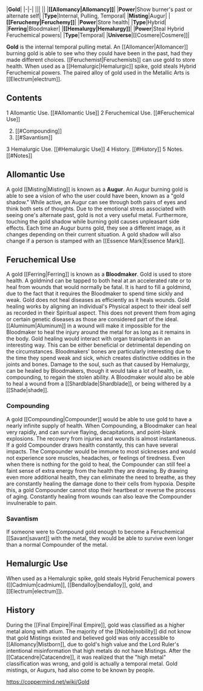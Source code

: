 |**Gold**|
|-|-|
|||
||
|**[[Allomancy\|Allomancy]]**|
|**Power**|Show burner's past or alternate self|
|**Type**|Internal, Pulling, Temporal|
|**Misting**|Augur|
|**[[Feruchemy\|Feruchemy]]**|
|**Power**|Store health|
|**Type**|Hybrid|
|**Ferring**|Bloodmaker|
|**[[Hemalurgy\|Hemalurgy]]**|
|**Power**|Steal Hybrid Feruchemical powers|
|**Type**|Temporal|
|**Universe**|[[Cosmere\|Cosmere]]|

**Gold** is the internal temporal pulling metal. An [[Allomancer\|Allomancer]] burning gold is able to see who they could have been in the past, had they made different choices. [[Feruchemist\|Feruchemists]] can use gold to store health. When used as a [[Hemalurgic\|Hemalurgic]] spike, gold steals Hybrid Feruchemical powers.
The paired alloy of gold used in the Metallic Arts is [[Electrum\|electrum]].

## Contents

1 Allomantic Use. [[#Allomantic Use]] 
2 Feruchemical Use. [[#Feruchemical Use]] 

2. [[#Compounding]] 
2. [[#Savantism]] 


3 Hemalurgic Use. [[#Hemalurgic Use]] 
4 History. [[#History]] 
5 Notes. [[#Notes]] 


## Allomantic Use
A gold [[Misting\|Misting]] is known as a **Augur**. An Augur burning gold is able to see a vision of who the user could have been, known as a "gold shadow." While active, an Augur can see through both pairs of eyes and think both sets of thoughts. Due to the emotional stress associated with seeing one's alternate past, gold is not a very useful metal. Furthermore, touching the gold shadow while burning gold causes unpleasant side effects. Each time an Augur burns gold, they see a different image, as it changes depending on their current situation. A gold shadow will also change if a person is stamped with an [[Essence Mark\|Essence Mark]].

## Feruchemical Use
A gold [[Ferring\|Ferring]] is known as a **Bloodmaker**. Gold is used to store health. A goldmind can be tapped to both heal at an accelerated rate or to heal from wounds that would normally be fatal. It is hard to fill a goldmind, due to the fact that it requires the Bloodmaker to spend time sickly and weak. Gold does not heal diseases as efficiently as it heals wounds.
Gold healing works by aligning an individual's Physical aspect to their ideal self as recorded in their Spiritual aspect. This does not prevent them from aging or certain genetic diseases as those are considered part of the ideal.
[[Aluminum\|Aluminum]] in a wound will make it impossible for the Bloodmaker to heal the injury around the metal for as long as it remains in the body.
Gold healing would interact with organ transplants in an interesting way. This can be either beneficial or detrimental depending on the circumstances. Bloodmakers' bones are particularly interesting due to the time they spend weak and sick, which creates distinctive oddities in the joints and bones.
Damage to the soul, such as that caused by Hemalurgy, can be healed by Bloodmakers, though it would take a lot of health, i.e. compounding, to regain the stolen ability. A Bloodmaker would also be able to heal a wound from a [[Shardblade\|Shardblade]], or being withered by a [[Shade\|shade]].

### Compounding
A gold [[Compounding\|Compounder]] would be able to use gold to have a nearly infinite supply of health. When Compounding, a Bloodmaker can heal very rapidly, and can survive flaying, decapitations, and point-blank explosions. The recovery from injuries and wounds is almost instantaneous.
If a gold Compounder draws health constantly, this can have several impacts. The Compounder would be immune to most sicknesses and would not experience sore muscles, headaches, or feelings of tiredness. Even when there is nothing for the gold to heal, the Compounder can still feel a faint sense of extra energy from the health they are drawing. By drawing even more additional health, they can eliminate the need to breathe, as they are constantly healing the damage done to their cells from hypoxia. Despite this, a gold Compounder cannot stop their heartbeat or reverse the process of aging. Constantly healing from wounds can also leave the Compounder invulnerable to pain.

### Savantism
If someone were to Compound gold enough to become a Feruchemical [[Savant\|savant]] with the metal, they would be able to survive even longer than a normal Compounder of the metal.

## Hemalurgic Use
When used as a Hemalurgic spike, gold steals Hybrid Feruchemical powers ([[Cadmium\|cadmium]], [[Bendalloy\|bendalloy]], gold, and [[Electrum\|electrum]]).

## History
During the [[Final Empire\|Final Empire]], gold was classified as a higher metal along with atium. The majority of the [[Noble\|nobility]] did not know that gold Mistings existed and believed gold was only accessible to [[Allomancy\|Mistborn]], due to gold's high value and the Lord Ruler's intentional misinformation that high metals do not have Mistings. After the [[Catacendre\|Catacendre]], it was realized that the "high metal" classification was wrong, and gold is actually a temporal metal. Gold mistings, or Augurs, had also come to be known by people.



https://coppermind.net/wiki/Gold
